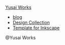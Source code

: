 [Yusai Works](http://yusai.github.io/)

* [blog](https://yusai-blog.blogspot.com/)
* [Design Collection](https://yusai.github.io/design-collection/)
* [Template for Inkscape](https://yusai.github.io/template-for-inkscape/)

@Yusai Works